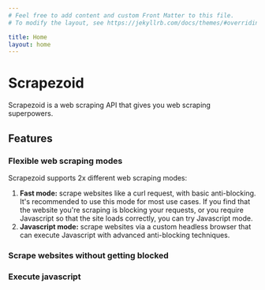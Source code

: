 ```yaml
---
# Feel free to add content and custom Front Matter to this file.
# To modify the layout, see https://jekyllrb.com/docs/themes/#overriding-theme-defaults

title: Home
layout: home
---
```


# Scrapezoid

Scrapezoid is a web scraping API that gives you web scraping superpowers.

## Features

### Flexible web scraping modes

Scrapezoid supports 2x different web scraping modes:

1. **Fast mode:** scrape websites like a curl request, with basic anti-blocking.
It's recommended to use this mode for most use cases. If you find that
the website you're scraping is blocking your requests, or you require
Javascript so that the site loads correctly, you can try Javascript mode.
2. **Javascript mode:** scrape websites via a custom headless browser that can
execute Javascript with advanced anti-blocking techniques.

### Scrape websites without getting blocked

### Execute javascript